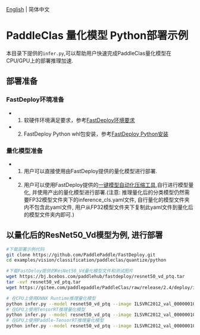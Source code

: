 [English](README.md) | 简体中文
# PaddleClas 量化模型 Python部署示例
本目录下提供的`infer.py`,可以帮助用户快速完成PaddleClas量化模型在CPU/GPU上的部署推理加速.

## 部署准备
### FastDeploy环境准备
- 1. 软硬件环境满足要求，参考[FastDeploy环境要求](../../../../../../docs/cn/build_and_install/download_prebuilt_libraries.md)  
- 2. FastDeploy Python whl包安装，参考[FastDeploy Python安装](../../../../../../docs/cn/build_and_install/download_prebuilt_libraries.md)

### 量化模型准备
- 1. 用户可以直接使用由FastDeploy提供的量化模型进行部署.
- 2. 用户可以使用FastDeploy提供的[一键模型自动化压缩工具](../../../../../../tools/common_tools/auto_compression/),自行进行模型量化, 并使用产出的量化模型进行部署.(注意: 推理量化后的分类模型仍然需要FP32模型文件夹下的inference_cls.yaml文件, 自行量化的模型文件夹内不包含此yaml文件, 用户从FP32模型文件夹下复制此yaml文件到量化后的模型文件夹内即可.)


## 以量化后的ResNet50_Vd模型为例, 进行部署
```bash
#下载部署示例代码
git clone https://github.com/PaddlePaddle/FastDeploy.git
cd examples/vision/classification/paddleclas/quantize/python

#下载FastDeloy提供的ResNet50_Vd量化模型文件和测试图片
wget https://bj.bcebos.com/paddlehub/fastdeploy/resnet50_vd_ptq.tar
tar -xvf resnet50_vd_ptq.tar
wget https://gitee.com/paddlepaddle/PaddleClas/raw/release/2.4/deploy/images/ImageNet/ILSVRC2012_val_00000010.jpeg

# 在CPU上使用ONNX Runtime推理量化模型
python infer.py --model resnet50_vd_ptq --image ILSVRC2012_val_00000010.jpeg --device cpu --backend ort
# 在GPU上使用TensorRT推理量化模型
python infer.py --model resnet50_vd_ptq --image ILSVRC2012_val_00000010.jpeg --device gpu --backend trt
# 在GPU上使用Paddle-TensorRT推理量化模型
python infer.py --model resnet50_vd_ptq --image ILSVRC2012_val_00000010.jpeg --device gpu --backend pptrt
```
